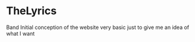 # TheLyrics
Band
Initial conception of the website very basic just to give me an idea of what I want
